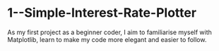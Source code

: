 # 1--Simple-Interest-Rate-Plotter
As my first project as a beginner coder, I aim to familiarise myself with Matplotlib, learn to make my code more elegant and easier to follow. 
